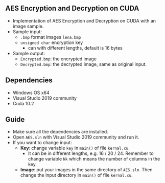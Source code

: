 ## AES Encryption and Decryption on CUDA

* Implementation of AES Encryption and Decryption on CUDA with an image sample.
* Sample input:
  * `.bmp` format images `lena.bmp`
  * `unsigned char` encryption key
    * can with different lengths, default is 16 bytes
* Sample output:
  * `Encrypted.bmp`: the encrypted image
  * `Decrypted.bmp`: the decrypted image, same as original input.



## Dependencies

* Windows OS x64
* Visual Studio 2019 community
* Cuda 10.2



## Guide

* Make sure all the dependencies are installed.
* Open `AES.sln` with Visual Studio 2019 community and run it.
* If you want to change input:
  * **Key**: change variable `key` in `main()` of file `kernal.cu`.
    * It can be in different lengths, e.g. 16 / 20 / 24. Remember to change variable `Nk` which means the number of columns in the key.
  * **Image**: put your images in the same directory of `AES.sln`. Then change the input directory in `main()` of file `kernal.cu`.